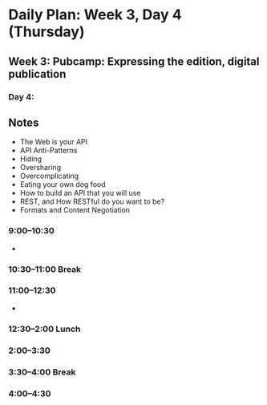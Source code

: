 # Daily Plan: Week 3, Day 4 (Thursday)

## Week 3: Pubcamp: Expressing the edition, digital publication
### Day 4: 

## Notes
 * The Web is your API
 * API Anti-Patterns
  * Hiding
  * Oversharing
  * Overcomplicating
 * Eating your own dog food
  * How to build an API that you will use
 * REST, and How RESTful do you want to be?
 * Formats and Content Negotiation

### 9:00–10:30
 * 

### 10:30–11:00 Break

### 11:00–12:30
 * 

### 12:30–2:00 Lunch

### 2:00–3:30 

### 3:30–4:00 Break

### 4:00–4:30 